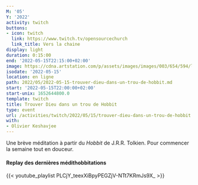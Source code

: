 ```yaml
---
M: '05'
Y: '2022'
activity: twitch
buttons:
- icon: twitch
  link: https://www.twitch.tv/opensourcechurch
  link_title: Vers la chaine
display: light
duration: 0:15:00
end: '2022-05-15T22:15:00+02:00'
image: https://cdna.artstation.com/p/assets/images/images/003/654/594/large/sam-robberechts-finalrender1.jpg
isodate: '2022-05-15'
location: en ligne
path: 2022/05/2022-05-15-trouver-dieu-dans-un-trou-de-hobbit.md
start: '2022-05-15T22:00:00+02:00'
start-unix: 1652644800.0
template: twitch
title: Trouver Dieu dans un trou de Hobbit
type: event
url: /activities/twitch/2022/05/15/trouver-dieu-dans-un-trou-de-hobbit
with:
- Olivier Keshavjee
---
```

Une brève méditation à partir du *Hobbit* de J.R.R. Tolkien. Pour commencer la semaine tout en douceur.



#### Replay des dernières médithobbitations

{{< youtube_playlist PLCjY_teexXiBpyPEGZjV-NTt7KRmJs9X_ >}}